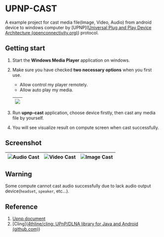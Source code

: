 # UPNP-CAST

A example project for cast media file(Image, Video, Audio) from android device to windows computer by [UPNP]([Universal Plug and Play Device Architecture (openconnectivity.org)](https://openconnectivity.org/upnp-specs/UPnP-arch-DeviceArchitecture-v2.0-20200417.pdf)) protocol.

## Getting start

1. Start the **Windows Media Player** application on windows.

2. Make sure you have checked **two necessary options** when you first use.

   	- Allow control my player remotely.
   	- Allow auto play my media.  

   ![](https://wms-file-bucket.oss-cn-hangzhou.aliyuncs.com/Snipaste_2023-12-12_17-31-50.png)  |
   ---|

3. Run **upnp-cast** application, choose device firstly, then cast any media file by yourself.
4. You will see visualize result on compute screen when cast successfully.

## Screenshot

| ![Audio Cast](https://wms-file-bucket.oss-cn-hangzhou.aliyuncs.com/Screenshot_20231212_183306_io.github.xxmd.jpg) | ![Video Cast](https://wms-file-bucket.oss-cn-hangzhou.aliyuncs.com/Screenshot_20231212_183329_io.github.xxmd.jpg) | ![Image Cast](https://wms-file-bucket.oss-cn-hangzhou.aliyuncs.com/Screenshot_20231212_183339_io.github.xxmd.jpg) |
| ------------------------------------------------------------ | ------------------------------------------------------------ | ------------------------------------------------------------ |

## Warning

Some compute cannot cast audio successfully due to lack audio output device(`headset`, `speaker`, etc...).

## Reference

1. [Upnp document](https://openconnectivity.org/upnp-specs/UPnP-arch-DeviceArchitecture-v2.0-20200417.pdf)
2. [Cling]([4thline/cling: UPnP/DLNA library for Java and Android (github.com)](https://github.com/4thline/cling))

